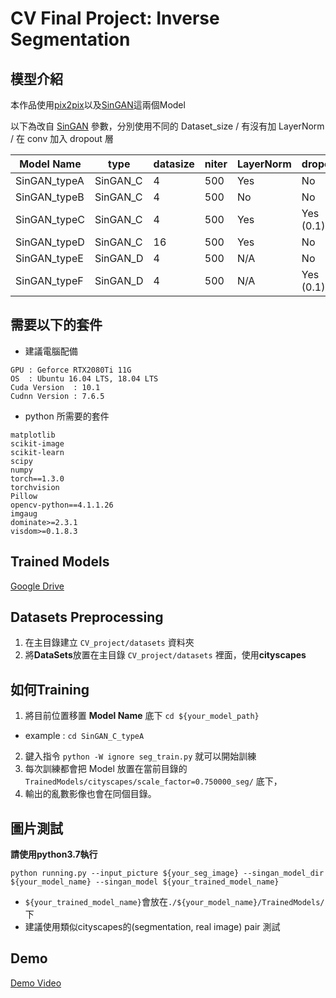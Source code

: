 # CV Final Project: Inverse Segmentation


## 模型介紹
本作品使用[pix2pix](https://github.com/junyanz/pytorch-CycleGAN-and-pix2pix)以及[SinGAN](https://github.com/tamarott/SinGAN)這兩個Model

以下為改自 [SinGAN](https://github.com/tamarott/SinGAN) 參數，分別使用不同的 Dataset_size / 有沒有加 LayerNorm / 在 conv 加入 dropout 層

| Model Name   | type     | datasize | niter | LayerNorm | dropout   |
| ------------ | -------- | -------- | ----- | --------- | --------- |
| SinGAN_typeA | SinGAN_C | 4        | 500   | Yes       | No        |
| SinGAN_typeB | SinGAN_C | 4        | 500   | No        | No        |
| SinGAN_typeC | SinGAN_C | 4        | 500   | Yes       | Yes (0.1) |
| SinGAN_typeD | SinGAN_C | 16       | 500   | Yes       | No        |
| SinGAN_typeE | SinGAN_D | 4        | 500   | N/A       | No        |
| SinGAN_typeF | SinGAN_D | 4        | 500   | N/A       | Yes (0.1) |

## 需要以下的套件

- 建議電腦配備
```
GPU : Geforce RTX2080Ti 11G
OS  : Ubuntu 16.04 LTS, 18.04 LTS
Cuda Version  : 10.1
Cudnn Version : 7.6.5
```

- python 所需要的套件
```
matplotlib
scikit-image
scikit-learn
scipy
numpy
torch==1.3.0
torchvision
Pillow
opencv-python==4.1.1.26
imgaug
dominate>=2.3.1
visdom>=0.1.8.3
```
## Trained Models
[Google Drive](https://drive.google.com/open?id=1H1uDzzwi7uClEY_lJEsyMarji3RX-ckb)

## Datasets Preprocessing
1. 在主目錄建立 `CV_project/datasets` 資料夾
2. 將**DataSets**放置在主目錄 `CV_project/datasets` 裡面，使用**cityscapes**

## 如何Training
1. 將目前位置移置 **Model Name** 底下 `cd ${your_model_path}`
  - example : `cd SinGAN_C_typeA`
2. 鍵入指令 `python -W ignore seg_train.py` 就可以開始訓練
3. 每次訓練都會把 Model 放置在當前目錄的 `TrainedModels/cityscapes/scale_factor=0.750000_seg/` 底下，
4. 輸出的亂數影像也會在同個目錄。


## 圖片測試
**請使用python3.7執行**
```bash=linux
python running.py --input_picture ${your_seg_image} --singan_model_dir ${your_model_name} --singan_model ${your_trained_model_name}
```
- `${your_trained_model_name}`會放在`./${your_model_name}/TrainedModels/`下
- 建議使用類似cityscapes的(segmentation, real image) pair 測試

## Demo
[Demo Video](https://youtu.be/OyJVbbEGA3g)

